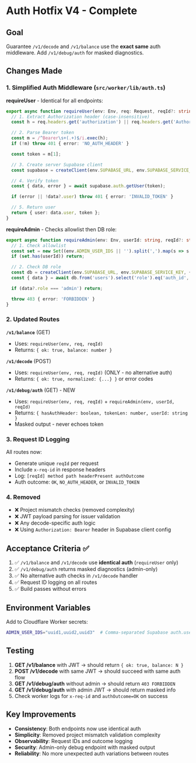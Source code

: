 # Auth Hotfix V4 - Complete

## Goal
Guarantee `/v1/decode` and `/v1/balance` use the **exact same** auth middleware. Add `/v1/debug/auth` for masked diagnostics.

## Changes Made

### 1. Simplified Auth Middleware (`src/worker/lib/auth.ts`)

**requireUser** - Identical for all endpoints:
```typescript
export async function requireUser(env: Env, req: Request, reqId?: string): Promise<AuthResult> {
  // 1. Extract Authorization header (case-insensitive)
  const h = req.headers.get('authorization') || req.headers.get('Authorization') || '';

  // 2. Parse Bearer token
  const m = /^Bearer\s+(.+)$/i.exec(h);
  if (!m) throw 401 { error: 'NO_AUTH_HEADER' }

  const token = m[1];

  // 3. Create server Supabase client
  const supabase = createClient(env.SUPABASE_URL, env.SUPABASE_SERVICE_KEY, { ... });

  // 4. Verify token
  const { data, error } = await supabase.auth.getUser(token);

  if (error || !data?.user) throw 401 { error: 'INVALID_TOKEN' }

  // 5. Return user
  return { user: data.user, token };
}
```

**requireAdmin** - Checks allowlist then DB role:
```typescript
export async function requireAdmin(env: Env, userId: string, reqId?: string): Promise<void> {
  // 1. Check allowlist
  const set = new Set((env.ADMIN_USER_IDS || '').split(',').map(s => s.trim()).filter(Boolean));
  if (set.has(userId)) return;

  // 2. Check DB role
  const db = createClient(env.SUPABASE_URL, env.SUPABASE_SERVICE_KEY, { ... });
  const { data } = await db.from('users').select('role').eq('auth_id', userId).single();

  if (data?.role === 'admin') return;

  throw 403 { error: 'FORBIDDEN' }
}
```

### 2. Updated Routes

**`/v1/balance`** (GET)
- Uses: `requireUser(env, req, reqId)`
- Returns: `{ ok: true, balance: number }`

**`/v1/decode`** (POST)
- Uses: `requireUser(env, req, reqId)` (ONLY - no alternative auth)
- Returns: `{ ok: true, normalized: {...} }` or error codes

**`/v1/debug/auth`** (GET) - NEW
- Uses: `requireUser(env, req, reqId)` + `requireAdmin(env, userId, reqId)`
- Returns: `{ hasAuthHeader: boolean, tokenLen: number, userId: string }`
- Masked output - never echoes token

### 3. Request ID Logging

All routes now:
- Generate unique `reqId` per request
- Include `x-req-id` in response headers
- Log: `[reqId] method path headerPresent authOutcome`
- Auth outcome: `OK`, `NO_AUTH_HEADER`, or `INVALID_TOKEN`

### 4. Removed

- ❌ Project mismatch checks (removed complexity)
- ❌ JWT payload parsing for issuer validation
- ❌ Any decode-specific auth logic
- ❌ Using `Authorization: Bearer` header in Supabase client config

## Acceptance Criteria ✅

1. ✅ `/v1/balance` and `/v1/decode` use **identical auth** (`requireUser` only)
2. ✅ `/v1/debug/auth` returns masked diagnostics (admin-only)
3. ✅ No alternative auth checks in `/v1/decode` handler
4. ✅ Request ID logging on all routes
5. ✅ Build passes without errors

## Environment Variables

Add to Cloudflare Worker secrets:
```bash
ADMIN_USER_IDS="uuid1,uuid2,uuid3"  # Comma-separated Supabase auth.users.id UUIDs
```

## Testing

1. **GET /v1/balance** with JWT → should return `{ ok: true, balance: N }`
2. **POST /v1/decode** with same JWT → should succeed with same auth flow
3. **GET /v1/debug/auth** without admin → should return `403 FORBIDDEN`
4. **GET /v1/debug/auth** with admin JWT → should return masked info
5. Check worker logs for `x-req-id` and `authOutcome=OK` on success

## Key Improvements

- **Consistency**: Both endpoints now use identical auth
- **Simplicity**: Removed project mismatch validation complexity
- **Observability**: Request IDs and outcome logging
- **Security**: Admin-only debug endpoint with masked output
- **Reliability**: No more unexpected auth variations between routes
